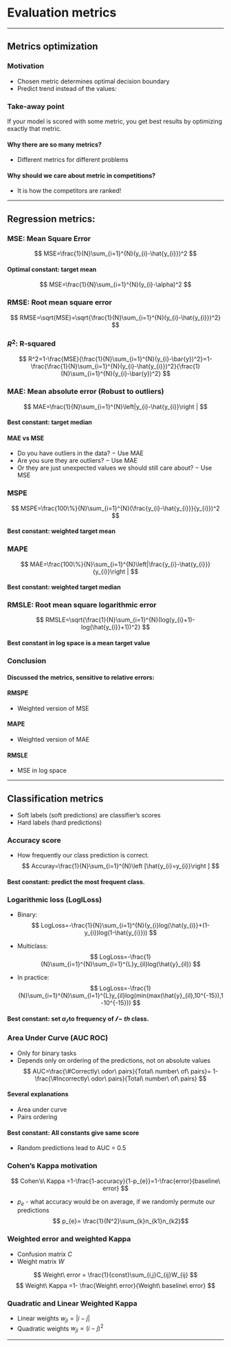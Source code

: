 
# Evaluation metrics
---
## Metrics optimization

### Motivation
- Chosen metric determines optimal decision boundary
- Predict trend instead of the values:

### Take-away point
If your model is scored with some metric, you get best results by optimizing exactly that metric.

#### Why there are so many metrics?
- Different metrics for different problems

#### Why should we care about metric in competitions?
- It is how the competitors are ranked!
---
## Regression metrics:
### MSE: Mean Square Error
$$ MSE=\frac{1}{N}\sum_{i=1}^{N}(y_{i}-\hat{y_{i}})^2 $$
#### Optimal constant: target mean
$$ MSE=\frac{1}{N}\sum_{i=1}^{N}(y_{i}-\alpha)^2 $$

### RMSE: Root mean square error
$$ RMSE=\sqrt{MSE}=\sqrt{\frac{1}{N}\sum_{i=1}^{N}(y_{i}-\hat{y_{i}})^2} $$

### $R^2$: R-squared
$$ R^2=1-\frac{MSE}{\frac{1}{N}\sum_{i=1}^{N}(y_{i}-\bar{y})^2}=1-\frac{\frac{1}{N}\sum_{i=1}^{N}(y_{i}-\hat{y_{i}})^2}{\frac{1}{N}\sum_{i=1}^{N}(y_{i}-\bar{y})^2} $$

### MAE: Mean absolute error (Robust to outliers)
$$ MAE=\frac{1}{N}\sum_{i=1}^{N}\left|y_{i}-\hat{y_{i}}\right | $$

#### Best constant: target median

#### MAE vs MSE
- Do you have outliers in the data? − Use MAE
- Are you sure they are outliers? − Use MAE
- Or they are just unexpected values we should still care about? − Use MSE

### MSPE
$$ MSPE=\frac{100\%}{N}\sum_{i=1}^{N}(\frac{y_{i}-\hat{y_{i}}}{y_{i}})^2 $$
#### Best constant: weighted target mean
### MAPE
$$ MAE=\frac{100\%}{N}\sum_{i=1}^{N}\left|\frac{y_{i}-\hat{y_{i}}}{y_{i}}\right | $$
#### Best constant: weighted target median
### RMSLE: Root mean square logarithmic error
$$ RMSLE=\sqrt{\frac{1}{N}\sum_{i=1}^{N}(log(y_{i}+1)-log(\hat{y_{i}}+1))^2} $$
#### Best constant in log space is a mean target value

### Conclusion
#### Discussed the metrics, sensitive to relative errors:
#### RMSPE
- Weighted version of MSE
#### MAPE
- Weighted version of MAE
#### RMSLE
- MSE in log space
---
## Classification metrics
- Soft labels (soft predictions) are classifier’s scores
- Hard labels (hard predictions)

### Accuracy score
- How frequently our class prediction is correct.
$$ Accuray=\frac{1}{N}\sum_{i=1}^{N}\left [\hat{y_{i}=y_{i}}\right ] $$
#### Best constant: predict the most frequent class.

### Logarithmic loss (LoglLoss)
- Binary:
$$ LogLoss=-\frac{1}{N}\sum_{i=1}^{N}(y_{i}log(\hat{y_{i}}+(1-y_{i})log(1-\hat{y_{i}})) $$

- Multiclass:
$$ LogLoss=-\frac{1}{N}\sum_{i=1}^{N}\sum_{l=1}^{L}y_{il}log(\hat{y}_{il})
$$

- In practice:
$$ LogLoss=-\frac{1}{N}\sum_{i=1}^{N}\sum_{l=1}^{L}y_{il}log(min(max(\hat{y}_{il},10^{-15}),1-10^{-15}))
$$

#### Best constant: set $\alpha_{𝒊}$ to frequency of $𝒊-th$ class.

### Area Under Curve (AUC ROC)
- Only for binary tasks
- Depends only on ordering of the predictions, not on absolute values
$$ AUC=\frac{\#Correctly\ odor\ pairs}{Total\ number\ of\ pairs}= 1-\frac{\#Incorrectly\ odor\ pairs}{Total\ number\ of\ pairs} $$

#### Several explanations
- Area under curve
- Pairs ordering

#### Best constant: All constants give same score
- Random predictions lead to AUC = 0.5

### Cohen’s Kappa motivation
$$ Cohen’s\ Kappa =1-\frac{1-accuracy}{1-p_{e}}=1-\frac{error}{baseline\ error} $$
- $p_{e}$ - what accuracy would be on average, if we randomly permute our predictions
$$ p_{e}= \frac{1}{N^2}\sum_{k}n_{k1}n_{k2}$$

### Weighted error and weighted Kappa
- Confusion matrix $C$
- Weight matrix $W$

$$ Weight\ error = \frac{1}{const}\sum_{i,j}C_{ij}W_{ij} $$
$$ Weight\ Kappa =1- \frac{Weight\ error}{Weight\ baseline\  error} $$

### Quadratic and Linear Weighted Kappa
- Linear weights $w_{ji}=\left |i-j  \right |$
- Quadratic weights $w_{ji}=(i-j)^2$
---
##
